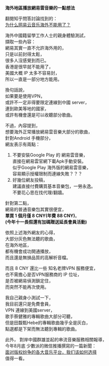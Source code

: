 
**海外地區播放網易雲音樂的一點想法**  
  
翻閱知乎問答討論找到的：  
[为什么网易云音乐海外不能用了？][1]  
  
海外中國籍留學工作人士的親身體驗測試，  
擷取一些內容：  
網易其實一直不允許海外用的，  
只是以前封得太鬆，  
很多人沒感覺到而已。  
香港是很早就不能用了，  
美國大概 IP 太多不容易封，  
所以一直是一部分地方能用。  
  
換句話說，  
如果要是使用VPN，  
或許不一定非得要限定連線到中國 server，  
連到歐美等地的國家，  
或許有機會還是可以收聽部分歌曲。  
  
不過，內容提到，  
想要海外正常播放網易雲音樂大部分的歌曲，  
針對Android 手機部分，  
網友表示有兩點：  

1. 不要安裝Google Play 的 網易雲音樂，  
   直接在網易雲官網下載Apk手動安裝。  
   似乎Google Play 海外版的網易雲音樂，  
   容易顯示授權限制而連線失敗？？？  
2. 好幾位網友投稿，  
   建議直接付費購買基本音樂包，一勞永逸。  
   不要花心思在找代理/翻牆。  
  
針對第二點，      
網易的普通音樂包其實很便宜，  
**單買 1 個月僅 8  CNY(年費 88 CNY)**。  
**(今年十一長假還有加碼贈送延長會員活動)**  
  
依照上述海外網友的心得，  
大部分灰色無法聽的歌曲，  
在海外地區，  
都有機會成功開通播放，  
而且還是無損品質的高解析音檔。  
  
而且 8 CNY 還比一些 知名老牌VPN 服務便宜，  
也不需擔心是否VPN服務商的 IP 位址，  
是否被網易偵測鎖定住，  
而突然不能再次使用。  
  
我自己親身小測試一下，  
我目前還只是免費會員，  
VPN 連線到美國server，  
歌手蔡健雅的專輯歌曲大部分可聽，  
但是田馥甄Hebe的專輯歌曲幾乎全是灰白，  
點選都是下架而無法聽到專輯的歌曲。  

此外， 
對岸中國群雄並起的串流音樂服務相關報導，  
今年8月底 少數派的微信推播撰寫的一篇新聞：  
[面对版权纷争的各大音乐平台，我们该如何选择][2]  
值得一看。  

[1]: 为什么网易云音乐海外不能用了？
[2]: https://mp.weixin.qq.com/s?__biz=MjM5NDU1NTE5NA==&mid=2712709990&idx=1&sn=104709a1ad0b91addaeae962dea4da3a&scene=0

